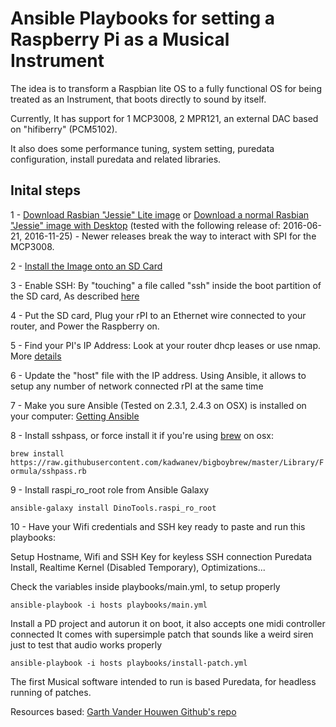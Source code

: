 # Ansible Playbooks for setting a Raspberry Pi as a Musical Instrument

The idea is to transform a Raspbian lite OS to a fully functional OS for being treated as an Instrument, that boots directly to sound by itself.

Currently, It has support for 1 MCP3008, 2 MPR121, an external DAC based on "hifiberry" (PCM5102).

It also does some performance tuning, system setting, puredata configuration, install puredata and related libraries.

## Inital steps

1 - [Download Rasbian "Jessie" Lite image](https://downloads.raspberrypi.org/raspbian_lite/images/raspbian_lite-2016-11-29/2016-11-25-raspbian-jessie-lite.zip) or [Download a normal Rasbian "Jessie" image with Desktop](https://downloads.raspberrypi.org/raspbian/images/raspbian-2016-11-29/2016-11-25-raspbian-jessie.zip) (tested with the following release of: 2016-06-21, 2016-11-25) - Newer releases break the way to interact with SPI for the MCP3008.

2 - [Install the Image onto an SD Card](https://www.raspberrypi.org/documentation/installation/installing-images/README.md)

3 - Enable SSH: By "touching" a file called "ssh" inside the boot partition of the SD card, As described [here](https://hackernoon.com/raspberry-pi-headless-install-462ccabd75d0)

4 - Put the SD card, Plug your rPI to an Ethernet wire connected to your router, and Power the Raspberry on.

5 - Find your PI's IP Address: Look at your router dhcp leases or use nmap. More [details](https://www.raspberrypi.org/documentation/remote-access/ip-address.md)

6 - Update the "host" file with the IP address. Using Ansible, it allows to setup any number of network connected rPI at the same time

7 - Make you sure Ansible (Tested on 2.3.1, 2.4.3 on OSX) is installed on your computer: [Getting Ansible](http://docs.ansible.com/ansible/latest/intro_installation.html)

8 - Install sshpass, or force install it if you're using [brew](https://brew.sh) on osx:

```brew install https://raw.githubusercontent.com/kadwanev/bigboybrew/master/Library/Formula/sshpass.rb```

9 - Install raspi_ro_root role from Ansible Galaxy

```ansible-galaxy install DinoTools.raspi_ro_root```

10 - Have your Wifi credentials and SSH key ready to paste and run this playbooks:

  Setup Hostname, Wifi and SSH Key for keyless SSH connection
  Puredata Install, Realtime Kernel (Disabled Temporary), Optimizations...

  Check the variables inside playbooks/main.yml, to setup properly

```ansible-playbook -i hosts playbooks/main.yml```

  Install a PD project and autorun it on boot, it also accepts one midi controller connected
  It comes with supersimple patch that sounds like a weird siren just to test that audio works properly

```ansible-playbook -i hosts playbooks/install-patch.yml```

The first Musical software intended to run is based Puredata, for headless running of patches.

Resources based: [Garth Vander Houwen Github's repo](https://github.com/garthvh/ansible-raspi-playbooks)
